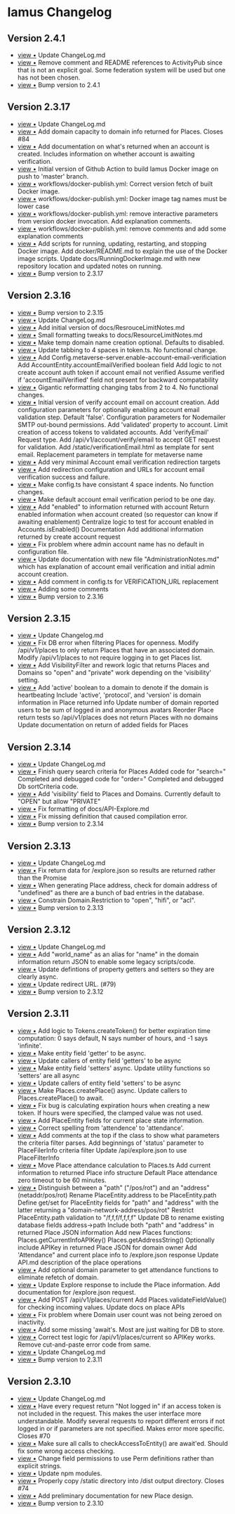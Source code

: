 # Iamus Changelog
## Version 2.4.1

<ul>
<li><a href="http://github.com/vircadia/Iamus/commit/a269b7015d5993b0f84a7a2c1bfa11c4036434fc">view &bull;</a> Update ChangeLog.md</li> 
<li><a href="http://github.com/vircadia/Iamus/commit/2982560c3749eacf6b29d4210052ff9bf220bd79">view &bull;</a> Remove comment and README references to ActivityPub since that is not     an explicit goal. Some federation system will be used but one has     not been chosen.</li> 
<li><a href="http://github.com/vircadia/Iamus/commit/03b96cb03447c774328fd927265025dec2a9172b">view &bull;</a> Bump version to 2.4.1</li> 
</ul>

## Version 2.3.17

<ul>
<li><a href="http://github.com/vircadia/Iamus/commit/91d5b790e49ee1353e466e9e2469b74cc0af9d68">view &bull;</a> Update ChangeLog.md</li> 
<li><a href="http://github.com/vircadia/Iamus/commit/6b7ca04fee6831ec3fefe50b77407619451f7a74">view &bull;</a> Add domain capacity to domain info returned for Places. Closes #84</li> 
<li><a href="http://github.com/vircadia/Iamus/commit/7138965758c463861b2cd43f635093f800247723">view &bull;</a> Add documentation on what's returned when an account is created.     Includes information on whether account is awaiting verification.</li> 
<li><a href="http://github.com/vircadia/Iamus/commit/c4b7bdaaa42a441cef0f215af98c67f90247d54b">view &bull;</a> Initial version of Github Action to build Iamus Docker image on     push to 'master' branch.</li> 
<li><a href="http://github.com/vircadia/Iamus/commit/f42e2db4b7d8e88297d36734aaaa0d2e8226fd02">view &bull;</a> workflows/docker-publish.yml: Correct version fetch of built Docker image.</li> 
<li><a href="http://github.com/vircadia/Iamus/commit/48a6a59114a128337060afc2c07476875b7fe710">view &bull;</a> workflows/docker-publish.yml: Docker image tag names must be lower case</li> 
<li><a href="http://github.com/vircadia/Iamus/commit/9931a92b1755c65600b23942b5efa5670b6e94fa">view &bull;</a> workflows/docker-publish.yml: remove interactive parameters from version docker invocation.     Add explanation comments.</li> 
<li><a href="http://github.com/vircadia/Iamus/commit/e28c49c6831cc1a7b4c9b2b4e8aa47a13412b782">view &bull;</a> workflows/docker-publish.yml: remove comments and add some explanation comments</li> 
<li><a href="http://github.com/vircadia/Iamus/commit/b38b693ee7c37a268fe9c4a18fe74393912ecea1">view &bull;</a> Add scripts for running, updating, restarting, and stopping Docker image. Add docker/README.md to explain the use of the Docker image scripts. Update docs/RunningDockerImage.md with new repository location and     updated notes on running.</li> 
<li><a href="http://github.com/vircadia/Iamus/commit/33847c790d8740f6466cf5a0fd0185957f8c0f53">view &bull;</a> Bump version to 2.3.17</li> 
</ul>

## Version 2.3.16

<ul>
<li><a href="http://github.com/vircadia/Iamus/commit/747ea7b94c816798397d8da6227f7bd25cf47156">view &bull;</a> Bump version to 2.3.15</li> 
<li><a href="http://github.com/vircadia/Iamus/commit/2243f6f0e48e9799b8b7190da68a9813034b5648">view &bull;</a> Update ChangeLog.md</li> 
<li><a href="http://github.com/vircadia/Iamus/commit/6d84f98bc640840d8066412e0a5351f18ad4d42b">view &bull;</a> Add initial version of docs/ResrouceLimitNotes.md</li> 
<li><a href="http://github.com/vircadia/Iamus/commit/e49048b332558bff0c5751c80de07fae08440bac">view &bull;</a> Small formatting tweaks to docs/ResourceLimitNotes.md</li> 
<li><a href="http://github.com/vircadia/Iamus/commit/94a1633651306025652742f536f4c40b74585322">view &bull;</a> Make temp domain name creation optional. Defaults to disabled.</li> 
<li><a href="http://github.com/vircadia/Iamus/commit/608e8a2f33cbc7eb12b694608ff58152e4a5d643">view &bull;</a> Update tabbing to 4 spaces in token.ts. No functional change.</li> 
<li><a href="http://github.com/vircadia/Iamus/commit/6a482b7a6f3f0a3df285a45f4a2d39f6fbb10ad7">view &bull;</a> Add Config.metaverse-server.enable-account-email-verificiation Add AccountEntity.accountEmailVerified boolean field Add logic to not create account auth token if account email not verified     Assume verified if 'accountEmailVerified' field not present for backward compatability</li> 
<li><a href="http://github.com/vircadia/Iamus/commit/16b965bf886283d03d23024255ecd953c026b372">view &bull;</a> Gigantic reformatting changing tabs from 2 to 4. No functional changes.</li> 
<li><a href="http://github.com/vircadia/Iamus/commit/418811fdd22ecf724da04d03ca2da521c4463ba7">view &bull;</a> Initial version of verify account email on account creation. Add configuration parameters for optionally enabling account email validation step.     Default 'false'.     Configuration parameters for Nodemailer SMTP out-bound permissions. Add 'validated' property to account.     Limit creation of access tokens to validated accounts. Add 'verifyEmail' Request type. Add /api/v1/account/verify/email to accept GET request for validation. Add /static/verificationEmail.html as template for sent email.     Replacement parameters in template for metaverse name</li> 
<li><a href="http://github.com/vircadia/Iamus/commit/f374a6d3c403cfbc157c376a921c2262e48221bf">view &bull;</a> Add very minimal Account email verification redirection targets</li> 
<li><a href="http://github.com/vircadia/Iamus/commit/f96504d463712d02f0c02874cb3b1e0b4d3712fd">view &bull;</a> Add redirection configuration and URLs for account email verification success and failure.</li> 
<li><a href="http://github.com/vircadia/Iamus/commit/a690b49982cc56fec1f09c747ac8fa410a6a28d8">view &bull;</a> Make config.ts have consistant 4 space indents. No function changes.</li> 
<li><a href="http://github.com/vircadia/Iamus/commit/6e2ae14e7c31b8c1d4bb4e9a15f069db7dff865e">view &bull;</a> Make default account email verification period to be one day.</li> 
<li><a href="http://github.com/vircadia/Iamus/commit/5fac583ee1d027b68ad384c13c079125b6854215">view &bull;</a> Add "enabled" to information returned with account Return enabled information when account created (so requestor can know if awaiting enablement) Centralize logic to test for account enabled in Accounts.isEnabled() Documentation     Add additional information returned by create account request</li> 
<li><a href="http://github.com/vircadia/Iamus/commit/641112cffcdb5cceef5652e91bbdf89ca449a807">view &bull;</a> Fix problem where admin account name has no default in configuration file.</li> 
<li><a href="http://github.com/vircadia/Iamus/commit/8a2af18961f9c402f545d86fdb6ed9b24f740766">view &bull;</a> Update documentation with new file "AdministrationNotes.md" which has explanation of account email verification and initial admin account creation.</li> 
<li><a href="http://github.com/vircadia/Iamus/commit/91d566452f16893fea8896761a3146c36e4e4c79">view &bull;</a> Add comment in config.ts for VERIFICATION_URL replacement</li> 
<li><a href="http://github.com/vircadia/Iamus/commit/5c8d002b8f5b8119d16832b6cdae3566e7decd9c">view &bull;</a> Adding some comments</li> 
<li><a href="http://github.com/vircadia/Iamus/commit/787c7903761bcb376d296569aeafa1e6a77197c4">view &bull;</a> Bump version to 2.3.16</li> 
</ul>

## Version 2.3.15

<ul>
<li><a href="http://github.com/vircadia/Iamus/commit/e58ece2f451b33971c6d4de2f4d8985771661082">view &bull;</a> Update Changelog.md</li> 
<li><a href="http://github.com/vircadia/Iamus/commit/1201064098fabd50b490081310cc546b9d341998">view &bull;</a> Fix DB error when filtering Places for openness. Modify /api/v1/places to only return Places that have an associated domain. Modify /api/v1/places to not require logging in to get Places list.</li> 
<li><a href="http://github.com/vircadia/Iamus/commit/b6799ed94315f9d25e5d5eb78c122f505b6d5fb0">view &bull;</a> Add VisibilityFilter and rework logic that returns Places and Domains     so "open" and "private" work depending on the 'visibility' setting.</li> 
<li><a href="http://github.com/vircadia/Iamus/commit/1f58e1575963312a9ac1d57bbc5988e389ef4d92">view &bull;</a> Add 'active' boolean to a domain to denote if the domain is heartbeating Include 'active', 'protocol', and 'version' is domain information in Place returned info Update number of domain reported users to be sum of logged in and anonymous avatars Reorder Place return tests so /api/v1/places does not return Places with no domains Update documentation on return of added fields for Places</li> 
</ul>

## Version 2.3.14

<ul>
<li><a href="http://github.com/vircadia/Iamus/commit/da3e3628f0bb0e003bc332d245071518a61dad95">view &bull;</a> Update ChangeLog.md</li> 
<li><a href="http://github.com/vircadia/Iamus/commit/6ad6fde681ecde16a5686b71e02e8e5999136e14">view &bull;</a> Finish query search criteria for Places     Added code for "search="     Completed and debugged code for "order=" Completed and debugged Db sortCriteria code.</li> 
<li><a href="http://github.com/vircadia/Iamus/commit/cd62e04bea6a1478475713e6f2697840a20cd935">view &bull;</a> Add 'visibility' field to Places and Domains.     Currently default to "OPEN" but allow "PRIVATE"</li> 
<li><a href="http://github.com/vircadia/Iamus/commit/2992085df3d9032f89669f7b61bbd268f3715385">view &bull;</a> Fix formatting of docs/API-Explore.md</li> 
<li><a href="http://github.com/vircadia/Iamus/commit/2cef6bad6551d7ff12569259e83a984d47674bae">view &bull;</a> Fix missing definition that caused compilation error.</li> 
<li><a href="http://github.com/vircadia/Iamus/commit/3c368663b3385d3b00e233b3553c1b9f38b51fb4">view &bull;</a> Bump version to 2.3.14</li> 
</ul>

## Version 2.3.13

<ul>
<li><a href="http://github.com/vircadia/Iamus/commit/7bdfdb0bc899dcc7a81941d47777d8321fbbd10b">view &bull;</a> Update ChangeLog.md</li> 
<li><a href="http://github.com/vircadia/Iamus/commit/0b84cfb886e38c0bad07a79a0da8517bf6e62ebe">view &bull;</a> Fix return data for /explore.json so results are returned rather than the Promise</li> 
<li><a href="http://github.com/vircadia/Iamus/commit/b43084967d9c940cc06272fa2744808caca183c9">view &bull;</a> When generating Place address, check for domain address of "undefined" as     there are a bunch of bad entries in the database.</li> 
<li><a href="http://github.com/vircadia/Iamus/commit/b72262c3210dcce6eac32a96cf8a5cc4792a53f1">view &bull;</a> Constrain Domain.Restriction to "open", "hifi", or "acl".</li> 
<li><a href="http://github.com/vircadia/Iamus/commit/b7c32fc799f6709ef7f395f1925b4a837979bdef">view &bull;</a> Bump version to 2.3.13</li> 
</ul>

## Version 2.3.12

<ul>
<li><a href="http://github.com/vircadia/Iamus/commit/190bf213309b02dd23ef40ea81e5431fc6a46944">view &bull;</a> Update ChangeLog.md</li> 
<li><a href="http://github.com/vircadia/Iamus/commit/55f42d7bf336d112a54dd097ea7a4b4dba38256b">view &bull;</a> Add "world_name" as an alias for "name" in the domain information     return JSON to enable some legacy scripts/code.</li> 
<li><a href="http://github.com/vircadia/Iamus/commit/f69fc3d6d087c33c03782be2cc558b0e6a0791e4">view &bull;</a> Update defintions of property getters and setters so they are clearly async.</li> 
<li><a href="http://github.com/vircadia/Iamus/commit/9ba59b51b7a47e46eb2620bf38d8766d24f23aad">view &bull;</a> Update redirect URL. (#79)</li> 
<li><a href="http://github.com/vircadia/Iamus/commit/3dfd4c4bc76c8a0080960bb70c7edbf068a4e0db">view &bull;</a> Bump version to 2.3.12</li> 
</ul>

## Version 2.3.11

<ul>
<li><a href="http://github.com/vircadia/Iamus/commit/d1ef1857d4c12856122028dbd591b7ef8f53b66f">view &bull;</a> Add logic to Tokens.createToken() for better expiration time computation:     0 says default, N says number of hours, and -1 says 'infinite'.</li> 
<li><a href="http://github.com/vircadia/Iamus/commit/2ac1150307e8daa1ab2d7f450ab805d6bf791136">view &bull;</a> Make entity field 'getter' to be async.</li> 
<li><a href="http://github.com/vircadia/Iamus/commit/de32d0a392fe467942d993dfc70e68bdd06469a2">view &bull;</a> Update callers of entity field 'getters' to be async</li> 
<li><a href="http://github.com/vircadia/Iamus/commit/15c9ebba7776a87bcd139590cfa35d099f245eb7">view &bull;</a> Make entity field 'setters' async.     Update utility functions so 'setters' are all async</li> 
<li><a href="http://github.com/vircadia/Iamus/commit/3a3a0c3528b7ff1b5c90f43a8795bb4811da10c6">view &bull;</a> Update callers of entity field 'setters' to be async</li> 
<li><a href="http://github.com/vircadia/Iamus/commit/cbcd8b4f66e5f5a93737e47cd6e7507bf66409d4">view &bull;</a> Make Places.createPlace() async. Update callers to Places.createPlace() to await.</li> 
<li><a href="http://github.com/vircadia/Iamus/commit/fa1f04fa2db7d5e547c8b42be260fd489e748444">view &bull;</a> Fix bug is calculating expiration hours when creating a new token.     If hours were specified, the clamped value was not used.</li> 
<li><a href="http://github.com/vircadia/Iamus/commit/e0148fb0639f508fe0f2a00f4e7b24a558edb41d">view &bull;</a> Add PlaceEntity fields for current place state information.</li> 
<li><a href="http://github.com/vircadia/Iamus/commit/585f0edbc78dc89ccdc51403020375732fddacca">view &bull;</a> Correct spelling from 'attendence' to 'attendance'.</li> 
<li><a href="http://github.com/vircadia/Iamus/commit/faea8a2f20e956b401c40b6ba6e7e6234e70a0ef">view &bull;</a> Add comments at the top if the class to show what parameters the     criteria filter parses. Add beginnings of 'status' parameter to PlaceFilerInfo criteria filter Update /api/explore.json to use PlaceFilterInfo</li> 
<li><a href="http://github.com/vircadia/Iamus/commit/c7d61509ed4035530bde08547b8407772dd388ea">view &bull;</a> Move Place attendance calculation to Places.ts Add current information to returned Place info structure Default Place attendance zero timeout to be 60 minutes.</li> 
<li><a href="http://github.com/vircadia/Iamus/commit/d6eaf01e19eb4a6e27df510226b346876931a6f9">view &bull;</a> Distinguish between a "path" ("/pos/rot") and an "address" (netaddr/pos/rot)     Rename PlaceEntity.address to be PlaceEntity.path     Define get/set for PlaceEntity fields for "path" and "address" with the         latter returning a "domain-network-address/pos/rot"     Restrict PlaceEntity.path validation to "/f,f,f/f,f,f,f"     Update DB to rename existing database fields address->path     Include both "path" and "address" in returned Place JSON information Add new Places functions:     Places.getCurrentInfoAPIKey()     Places.getAddressString() Optionally include APIKey in returned Place JSON for domain owner Add 'Attendance" and current place info to /explore.json response Update API.md description of the place operations</li> 
<li><a href="http://github.com/vircadia/Iamus/commit/40a3a4f6eff0ea5d0a65a9163095ddbe25173a18">view &bull;</a> Add optional domain parameter to get attendance functions to eliminate     refetch of domain.</li> 
<li><a href="http://github.com/vircadia/Iamus/commit/98fa610a35b249a2d5bdf33a6d765008d0daaf9d">view &bull;</a> Update Explore response to include the Place information. Add documentation for /explore.json request.</li> 
<li><a href="http://github.com/vircadia/Iamus/commit/ca75711999d4a30fec561163713166742283375f">view &bull;</a> Add POST /api/v1/places/current Add Places.validateFieldValue() for checking incoming values. Update docs on place APIs</li> 
<li><a href="http://github.com/vircadia/Iamus/commit/9fa357a4a5c8bc5423573af5f4ff53908225fa5a">view &bull;</a> Fix problem where Domain user count was not being zeroed on inactivity.</li> 
<li><a href="http://github.com/vircadia/Iamus/commit/5b86982a8c134c79d5f2b0c2b2f364526a609a0a">view &bull;</a> Add some missing 'await's. Most are just waiting for DB to store.</li> 
<li><a href="http://github.com/vircadia/Iamus/commit/94d95e5d2c47d0db6b3d58448bb2e8be2216a62d">view &bull;</a> Correct test logic for /api/v1/places/current so APIKey works. Remove cut-and-paste error code from same.</li> 
<li><a href="http://github.com/vircadia/Iamus/commit/eb4e3283517de57f5fed15afb8c89824416f1875">view &bull;</a> Update ChangeLog.md</li> 
<li><a href="http://github.com/vircadia/Iamus/commit/42d2162e2f9f4044f74e9855eb35700383bd9912">view &bull;</a> Bump version to 2.3.11</li> 
</ul>

## Version 2.3.10

<ul>
<li><a href="http://github.com/vircadia/Iamus/commit/5cf0673a7e34260743fb834f7cf031fafa8f1657">view &bull;</a> Update ChangeLog.md</li> 
<li><a href="http://github.com/vircadia/Iamus/commit/dc1db4ca1dd6eab7e147048f7c2790483bce939c">view &bull;</a> Have every request return "Not logged in" if an access token is not     included in the request. This makes the user interface more understandable. Modify several requests to report different errors if not logged in     or if parameters are not specified. Makes error more specific. Closes #70</li> 
<li><a href="http://github.com/vircadia/Iamus/commit/c5228616f001f7073b4ab21179cc510dc9de682b">view &bull;</a> Make sure all calls to checkAccessToEntity() are await'ed.     Should fix some wrong access checking.</li> 
<li><a href="http://github.com/vircadia/Iamus/commit/d3568dfe8f95b441009cd492ea19035290d27c8e">view &bull;</a> Change field permissions to use Perm definitions rather than explicit strings.</li> 
<li><a href="http://github.com/vircadia/Iamus/commit/c1676c81d8b972fdd6c7af16729c601867762926">view &bull;</a> Update npm modules.</li> 
<li><a href="http://github.com/vircadia/Iamus/commit/0020502f1cf894860332643fa977c39e575fa18e">view &bull;</a> Properly copy /static directory into /dist output directory. Closes #74</li> 
<li><a href="http://github.com/vircadia/Iamus/commit/b232e2f571f5fe27dc9fa0d103b86e3f5c18b916">view &bull;</a> Add preliminary documentation for new Place design.</li> 
<li><a href="http://github.com/vircadia/Iamus/commit/327e5263de6e8b102e27798d206e4c1d49ce7c5b">view &bull;</a> Bump version to 2.3.10</li> 
</ul>

